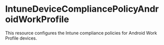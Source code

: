 # IntuneDeviceCompliancePolicyAndroidWorkProfile

This resource configures the Intune compliance policies for Android Work Profile devices.
